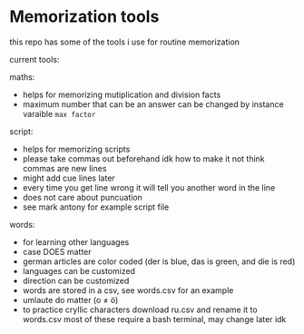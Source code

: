# Memorization tools
this repo has some of the tools i use for routine memorization

current tools:

maths:
- helps for memorizing mutiplication and division facts
- maximum number that can be an answer can be changed by instance varaible `max factor`

script:
- helps for memorizing scripts
- please take commas out beforehand idk how to make it not think commas are new lines
- might add cue lines later
- every time you get line wrong it will tell you another word in the line
- does not care about puncuation
- see mark antony for example script file

words:
- for learning other languages
- case DOES matter
- german articles are color coded (der is blue, das is green, and die is red)
- languages can be customized 
- direction can be customized
- words are stored in a csv, see words.csv for an example
- umlaute do matter (o ≠ ö)
- to practice cryllic characters download ru.csv and rename it to words.csv
most of these require a bash terminal, may change later idk
